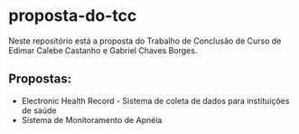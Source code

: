 # proposta-do-tcc

Neste repositório está a proposta do Trabalho de Conclusão de Curso de Edimar Calebe Castanho e Gabriel Chaves Borges.

## Propostas:

* Electronic Health Record - Sistema de coleta de dados para instituições de saúde
* Sistema de Monitoramento de Apnéia
